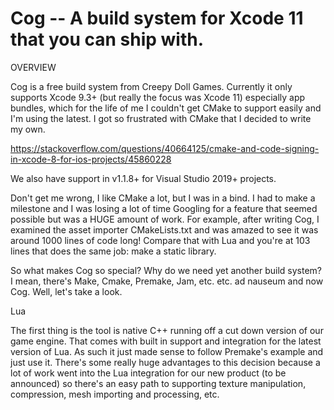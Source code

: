 # Cog -- A build system for Xcode 11 that you can ship with.

OVERVIEW

Cog is a free build system from Creepy Doll Games. Currently it only supports Xcode 9.3+ (but really the focus was Xcode 11) especially app bundles, which for the life of me I couldn't get CMake to support easily and I'm using the latest. I got so frustrated with CMake that I decided to write my own.

https://stackoverflow.com/questions/40664125/cmake-and-code-signing-in-xcode-8-for-ios-projects/45860228

We also have support in v1.1.8+ for Visual Studio 2019+ projects.

Don't get me wrong, I like CMake a lot, but I was in a bind. I had to make a milestone and I was losing a lot of time Googling for a feature that seemed possible but was a HUGE amount of work. For example, after writing Cog, I examined the asset importer CMakeLists.txt and was amazed to see it was around 1000 lines of code long! Compare that with Lua and you're at 103 lines that does the same job: make a static library.

So what makes Cog so special? Why do we need yet another build system? I mean, there's Make, Cmake, Premake, Jam, etc. etc. ad nauseum and now Cog. Well, let's take a look.

Lua

The first thing is the tool is native C++ running off a cut down version of our game engine. That comes with built in support and integration for the latest version of Lua. As such it just made sense to follow Premake's example and just use it. There's some really huge advantages to this decision because a lot of work went into the Lua integration for our new product (to be announced) so there's an easy path to supporting texture manipulation, compression, mesh importing and processing, etc.
